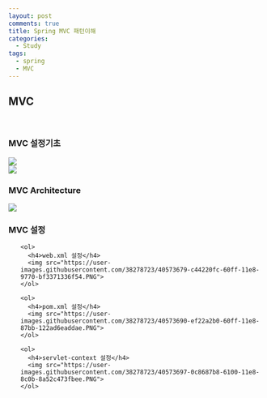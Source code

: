 ```yaml
---
layout: post
comments: true
title: Spring MVC 패턴이해
categories: 
  - Study
tags:
  - spring
  - MVC
---
```


<h2>MVC</h2><br>

   <h3>MVC 설정기초</h3>
   <img src="https://user-images.githubusercontent.com/38278723/40573540-a116067c-60fd-11e8-857f-f377041c96dd.PNG"><br>
   <img src="https://user-images.githubusercontent.com/38278723/40573603-bfa54e9e-60fe-11e8-81ac-f3cfa1e3f95a.PNG">
   
   <h3>MVC Architecture</h3>
   <img src="https://user-images.githubusercontent.com/38278723/40573562-e60e9bfe-60fd-11e8-89ab-82ddd05f941e.PNG">  
   
   <h3>MVC 설정</h3>
   <ul>
   
    <ol>
      <h4>web.xml 설정</h4>
      <img src="https://user-images.githubusercontent.com/38278723/40573679-c44220fc-60ff-11e8-9770-bf3371336f54.PNG">
    </ol>
    
    <ol>
      <h4>pom.xml 설정</h4>
      <img src="https://user-images.githubusercontent.com/38278723/40573690-ef22a2b0-60ff-11e8-87bb-122ad6eaddae.PNG">
    </ol>
   
    <ol>
      <h4>servlet-context 설정</h4>
      <img src="https://user-images.githubusercontent.com/38278723/40573697-0c8687b8-6100-11e8-8c0b-8a52c473fbee.PNG">
    </ol>     
   </ul>
   
   

  
